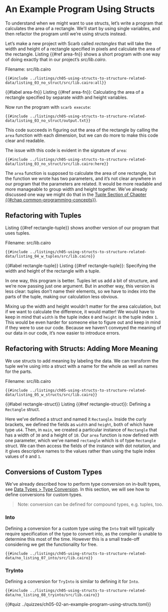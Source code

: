 # An Example Program Using Structs

To understand when we might want to use structs, let’s write a program that calculates the area of a rectangle. We’ll start by using single variables, and then refactor the program until we’re using structs instead.

Let’s make a new project with Scarb called _rectangles_ that will take the width and height of a rectangle specified in pixels and calculate the area of the rectangle. Listing {{#ref area-fn}} shows a short program with one way of doing exactly that in our project’s _src/lib.cairo_.

<span class="filename">Filename: src/lib.cairo</span>

```cairo
{{#include ../listings/ch05-using-structs-to-structure-related-data/listing_03_no_struct/src/lib.cairo:all}}
```

{{#label area-fn}}
<span class="caption">Listing {{#ref area-fn}}: Calculating the area of a rectangle specified by separate width and height variables.</span>

Now run the program with `scarb execute`:

```shell
{{#include ../listings/ch05-using-structs-to-structure-related-data/listing_03_no_struct/output.txt}}
```

This code succeeds in figuring out the area of the rectangle by calling the `area` function with each dimension, but we can do more to make this code clear and readable.

The issue with this code is evident in the signature of `area`:

```cairo,noplayground
{{#include ../listings/ch05-using-structs-to-structure-related-data/listing_03_no_struct/src/lib.cairo:here}}
```

The `area` function is supposed to calculate the area of one rectangle, but the function we wrote has two parameters, and it’s not clear anywhere in our program that the parameters are related. It would be more readable and more manageable to group width and height together. We’ve already discussed one way we might do that in the [Tuple Section of Chapter {{#chap common-programming-concepts}}](./ch02-02-data-types.md#the-tuple-type).

## Refactoring with Tuples

Listing {{#ref rectangle-tuple}} shows another version of our program that uses tuples.

<span class="filename">Filename: src/lib.cairo</span>

```cairo
{{#include ../listings/ch05-using-structs-to-structure-related-data/listing_04_w_tuples/src/lib.cairo}}
```

{{#label rectangle-tuple}}
<span class="caption">Listing {{#ref rectangle-tuple}}: Specifying the width and height of the rectangle with a tuple.</span>

In one way, this program is better. Tuples let us add a bit of structure, and we’re now passing just one argument. But in another way, this version is less clear: tuples don’t name their elements, so we have to index into the parts of the tuple, making our calculation less obvious.

Mixing up the width and height wouldn’t matter for the area calculation, but if we want to calculate the difference, it would matter! We would have to keep in mind that `width` is the tuple index `0` and `height` is the tuple index `1`. This would be even harder for someone else to figure out and keep in mind if they were to use our code. Because we haven’t conveyed the meaning of our data in our code, it’s now easier to introduce errors.

## Refactoring with Structs: Adding More Meaning

We use structs to add meaning by labeling the data. We can transform the tuple we’re using into a struct with a name for the whole as well as names for the parts.

<span class="filename">Filename: src/lib.cairo</span>

```cairo
{{#include ../listings/ch05-using-structs-to-structure-related-data/listing_05_w_structs/src/lib.cairo}}
```

{{#label rectangle-struct}}
<span class="caption">Listing {{#ref rectangle-struct}}: Defining a `Rectangle` struct.</span>

Here we’ve defined a struct and named it `Rectangle`. Inside the curly brackets, we defined the fields as `width` and `height`, both of which have type `u64`. Then, in `main`, we created a particular instance of `Rectangle` that has a width of `30` and a height of `10`. Our `area` function is now defined with one parameter, which we’ve named `rectangle` which is of type `Rectangle` struct. We can then access the fields of the instance with dot notation, and it gives descriptive names to the values rather than using the tuple index values of `0` and `1`.

## Conversions of Custom Types

We've already described how to perform type conversion on in-built types, see [Data Types > Type Conversion][type-conversion]. In this section, we will see how to define conversions for custom types.

> Note: conversion can be defined for compound types, e.g. tuples, too.

[type-conversion]: ./ch02-02-data-types.md#type-conversion

### Into

Defining a conversion for a custom type using the `Into` trait will typically require specification of the type to convert into, as the compiler is unable to determine this most of the time. However this is a small trade-off considering we get the functionality for free.

```cairo
{{#include ../listings/ch05-using-structs-to-structure-related-data/no_listing_07_into/src/lib.cairo}}
```

### TryInto

Defining a conversion for `TryInto` is similar to defining it for `Into`.

```cairo
{{#include ../listings/ch05-using-structs-to-structure-related-data/no_listing_08_tryinto/src/lib.cairo}}
```

{{#quiz ../quizzes/ch05-02-an-example-program-using-structs.toml}}
